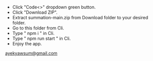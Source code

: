 - Click "Code<>" dropdown green button.
- Click "Download ZIP".
- Extract summation-main.zip from Download folder to your desired folder.
- Go to this folder from Cli.
- Type " npm i " in Cli.
- Type " npm run start " in Cli. 
- Enjoy the app.

ayekyawsum@gmail.com
